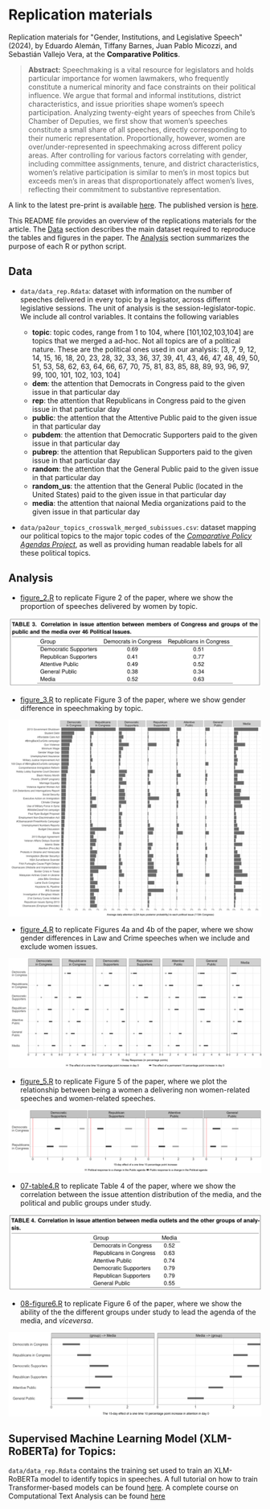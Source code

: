 # Replication materials

Replication materials for "Gender, Institutions, and Legislative Speech" (2024), by Eduardo Alemán, Tiffany Barnes, Juan Pablo Micozzi, and Sebastián Vallejo Vera, at the __Comparative Politics__.

> __Abstract:__
> Speechmaking is a vital resource for legislators and holds particular importance for women lawmakers, who frequently constitute a numerical minority and face constraints on their political influence. We argue that formal and informal institutions, district characteristics, and issue priorities shape women’s speech participation. Analyzing twenty-eight years of speeches from Chile’s Chamber of Deputies, we first show that women’s speeches constitute a small share of all speeches, directly corresponding to their numeric representation. Proportionally, however, women are over/under-represented in speechmaking across different policy areas. After controlling for various factors correlating with gender, including committee assignments, tenure, and district characteristics, women’s relative participation is similar to men’s in most topics but exceeds men’s in areas that disproportionately affect women’s lives, reflecting their commitment to substantive representation. 

A link to the latest pre-print is available [here](final_manuscript.pdf). The published version is [here](https://www.ingentaconnect.com/content/cuny/cp/pre-prints/content-jcpo23248).

This README file provides an overview of the replications materials for the article. The [Data](https://github.com/svallejovera/gender_inst_speeches#data) section describes the main dataset required to reproduce the tables and figures in the paper. The [Analysis](https://github.com/svallejovera/gender_inst_speeches#code) section summarizes the purpose of each R or python script. 

## Data
  - `data/data_rep.Rdata`: dataset with information on the number of speeches delivered in every topic by a legisator, across differnt legislative sessions. The unit of analysis is the session-legislator-topic. We include all control variables. It contains the following variables
      - **topic**: topic codes, range from 1 to 104, where [101,102,103,104] are topics that we merged a ad-hoc. Not all topics are of a political nature. These are the political ones used in our analysis: [3, 7, 9, 12, 14, 15, 16, 18, 20, 23, 28, 32, 33, 36, 37, 39, 41, 43, 46, 47, 48, 49, 50, 51, 53, 58, 62, 63, 64, 66, 67, 70, 75, 81, 83, 85, 88, 89, 93, 96, 97, 99, 100, 101, 102, 103, 104]
      - **dem**: the attention that Democrats in Congress paid to the given issue in that particular day
      - **rep**: the attention that Republicans in Congress paid to the given issue in that particular day
      - **public**: the attention that the Attentive Public paid to the given issue in that particular day      
      - **pubdem**: the attention that Democratic Supporters paid to the given issue in that particular day
      - **pubrep**: the attention that Republican Supporters paid to the given issue in that particular day      
      - **random**: the attention that the General Public paid to the given issue in that particular day
      - **random_us**: the attention that the General Public (located in the United States) paid to the given issue in that particular day            
      - **media**: the attention that naional Media organizations paid to the given issue in that particular day
      
 - `data/pa2our_topics_crosswalk_merged_subissues.csv`: dataset mapping our political topics to the major topic codes of the [_Comparative Policy Agendas Project_](https://www.comparativeagendas.net/pages/master-codebook), as well as providing human readable labels for all these political topics.

## Analysis
  - [figure_2.R](https://github.com/SMAPPNYU/lead_follow_apsr/blob/master/03-analysis/01-table3.R) to replicate Figure 2 of the paper, where we show the proportion of speeches delivered by women by topic.

<img src = "https://github.com/SMAPPNYU/lead_follow_apsr/blob/master/images/table3.png">

  - [figure_3.R](https://github.com/SMAPPNYU/lead_follow_apsr/blob/master/03-analysis/02-figure1.R) to replicate Figure 3 of the paper, where we show gender difference in speechmaking by topic.

<img src = "https://github.com/SMAPPNYU/lead_follow_apsr/blob/master/images/figure1.png">

  - [figure_4.R](https://github.com/SMAPPNYU/lead_follow_apsr/blob/master/03-analysis/03-figure2.R) to replicate Figures 4a and 4b of the paper, where we show gender differences in Law and Crime speeches when we include and exclude women issues.

<img src = "https://github.com/SMAPPNYU/lead_follow_apsr/blob/master/images/figure2.png">

  - [figure_5.R](https://github.com/SMAPPNYU/lead_follow_apsr/blob/master/03-analysis/04-figure3.R) to replicate Figure 5 of the paper, where we plot the relationship between being a women a delivering non women-related speeches and women-related speeches.

<img src = "https://github.com/SMAPPNYU/lead_follow_apsr/blob/master/images/figure3.png">

  - [07-table4.R](https://github.com/SMAPPNYU/lead_follow_apsr/blob/master/03-analysis/07-table4.R) to replicate Table 4 of the paper, where we show the correlation between the issue attention distribution of the media, and the political and public groups under study.

<img src = "https://github.com/SMAPPNYU/lead_follow_apsr/blob/master/images/table4.png">

  - [08-figure6.R](https://github.com/SMAPPNYU/lead_follow_apsr/blob/master/03-analysis/08-figure6.R) to replicate Figure 6 of the paper, where we show the ability of the the different groups under study to lead the agenda of the media, and _viceversa_.

<img src = "https://github.com/SMAPPNYU/lead_follow_apsr/blob/master/images/figure6.png">

## Supervised Machine Learning Model (XLM-RoBERTa) for Topics:

`data/data_rep.Rdata` contains the training set used to train an XLM-RoBERTa model to identify topics in speeches. A full tutorial on how to train Transformer-based models can be found [here](https://colab.research.google.com/drive/1rWh6JVhJ4aZmdTYZUYVYo3AOGb2TOi6b?usp=sharing#scrollTo=Classification_Models). A complete course on Computational Text Analysis can be found [here](https://svallejovera.github.io/cpa_uwo/index.html)

